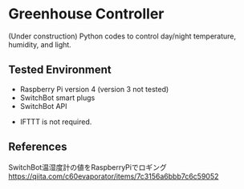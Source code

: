 # Greenhouse Controller
(Under construction) Python codes to control day/night temperature, humidity, and light. 

## Tested Environment
- Raspberry Pi version 4 (version 3 not tested)
- SwitchBot smart plugs 
- SwitchBot API
* IFTTT is not required.

## References
SwitchBot温湿度計の値をRaspberryPiでロギング  
https://qiita.com/c60evaporator/items/7c3156a6bbb7c6c59052
